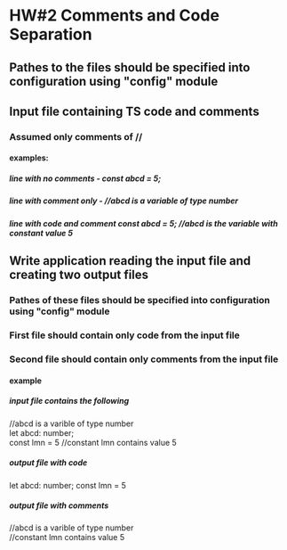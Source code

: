 # HW#2 Comments and Code Separation
## Pathes to the files should be specified into configuration using "config" module
## Input file containing TS code and comments
### Assumed only comments of //
#### examples:
##### line with no comments - const abcd = 5;
##### line with comment only - //abcd is a variable of type number
##### line with code and comment const abcd = 5; //abcd is the variable with constant value 5
## Write application reading the input file and creating two output files
### Pathes of these files should be specified into configuration using "config" module
### First file should contain only code from the input file
### Second file should contain only comments from the input file
#### example 
##### input file contains the following
   //abcd is a varible of type number <br>
   let abcd: number; <br>
   const lmn = 5 //constant lmn contains value 5
##### output file with code
   let abcd: number;
   const lmn = 5
##### output file with comments
   //abcd is a varible of type number <br>
   //constant lmn contains value 5




